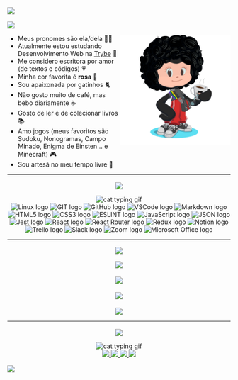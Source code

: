 <!-- CABEÇALHO -->

<img
  align="center"
  src="https://capsule-render.vercel.app/api?type=waving&color=0:ff6e96,100:ffc0cb&height=200&section=header"
/>

<!-- SOBRE MIM -->

<div>
  
  <img
    align="center"
    src="https://capsule-render.vercel.app/api?type=transparent&color=0:ff6e96,100:ffc0cb&height=40&section=header&text=Oi%2C%20eu%20sou%20a%20Mariana%21%20%F0%9F%91%8B&fontSize=30&fontColor=ffc0cb"
  />
 
  <img
    src="./octocat-icon.png"
    alt="Octocat Avatar"
    align="right"
    width="250"
  />

  - Meus pronomes são ela/dela 👩‍💻
  - Atualmente estou estudando Desenvolvimento Web na [Trybe](https://www.betrybe.com/) 🚀
  - Me considero escritora por amor (de textos e códigos) 💗
  - Minha cor favorita é <strong>rosa</strong> 🧠
  - Sou apaixonada por gatinhos 🐈
  - Não gosto muito de café, mas bebo diariamente ☕ 
  - Gosto de ler e de colecionar livros 📚
  - Amo jogos (meus favoritos são Sudoku, Nonogramas, Campo Minado, Enigma de Einsten... e Minecraft) 🎮
  - Sou artesã no meu tempo livre 🧶
 
</div>

<hr>

<!-- TECNOLOGIAS -->

<div align="center">

  <img
      align="center"
      src="https://capsule-render.vercel.app/api?type=transparent&color=0:ff6e96,100:ffc0cb&height=40&section=header&text=Tecnologias%20e%20ferramentas%20que%20estou%20aprendendo&fontSize=30&fontColor=ffc0cb"
   />

  <img
    src="http://38.media.tumblr.com/1533c2ae6c8552abf0ed57f51270dcf6/tumblr_n7uio3XBt11tfoqqlo1_500.gif"
    alt="cat typing gif"
  />
  <br>
  <img
    src="https://img.shields.io/badge/Linux-ff6e96?style=for-the-badge&logo=linux&logoColor=white"
    alt="Linux logo"
  />
  <img
    src="https://img.shields.io/badge/GIT-ff6e96?style=for-the-badge&logo=git&logoColor=white"
    alt="GIT logo"
  />
  <img
    src="https://img.shields.io/badge/GitHub-ff6e96?style=for-the-badge&logo=github&logoColor=white"
    alt="GitHub logo"
  />
  <img
    src="https://img.shields.io/badge/VSCode-ff6e96?style=for-the-badge&logo=visual%20studio%20code&logoColor=white"
    alt="VSCode logo"
  />
  <img
    src="https://img.shields.io/badge/Markdown-ff6e96?style=for-the-badge&logo=markdown&logoColor=white"
    alt="Markdown logo"
  />
  <img
    src="https://img.shields.io/badge/HTML5-ff6e96?style=for-the-badge&logo=html5&logoColor=white"
    alt="HTML5 logo"
  />
  <img
    src="https://img.shields.io/badge/CSS3-ff6e96?style=for-the-badge&logo=css3&logoColor=white"
    alt="CSS3 logo"
  />
  <img
    src="https://img.shields.io/badge/eslint-ff6e96?style=for-the-badge&logo=eslint&logoColor=white"
    alt="ESLINT logo"
  />
  <img
    src="https://img.shields.io/badge/JavaScript-ff6e96?style=for-the-badge&logo=javascript&logoColor=white"
    alt="JavaScript logo"
  />
  <img
    src="https://img.shields.io/badge/json-ff6e96?style=for-the-badge&logo=json&logoColor=white"
    alt="JSON logo"
  />
  <img
    src="https://img.shields.io/badge/Jest-ff6e96?style=for-the-badge&logo=jest&logoColor=white"
    alt="Jest logo"
  />
  <img
    src="https://img.shields.io/badge/React-ff6e96?style=for-the-badge&logo=react&logoColor=white"
    alt="React logo"
  />
  <img
    src="https://img.shields.io/badge/React_Router-ff6e96?style=for-the-badge&logo=react-router&logoColor=white"
    alt="React Router logo"
  />
  <img
    src="https://img.shields.io/badge/Redux-ff6e96?style=for-the-badge&logo=redux&logoColor=white"
    alt="Redux logo"
  />
  <img
    src="https://img.shields.io/badge/Notion-ff6e96?style=for-the-badge&logo=notion&logoColor=white"
    alt="Notion logo"
  />
  <img
    src="https://img.shields.io/badge/Trello-ff6e96?style=for-the-badge&logo=trello&logoColor=white"
    alt="Trello logo"
  />
  <img
    src="https://img.shields.io/badge/Slack-ff6e96?style=for-the-badge&logo=slack&logoColor=white"
    alt="Slack logo"
  />
  <img
    src="https://img.shields.io/badge/Zoom-ff6e96?style=for-the-badge&logo=zoom&logoColor=white"
    alt="Zoom logo"
  />
  <img
    src="https://img.shields.io/badge/Microsoft_Office-ff6e96?style=for-the-badge&logo=microsoft-office&logoColor=white"
    alt="Microsoft Office logo"
  />

</div>

<hr>

<!-- ESTATÍSTICAS -->

<div align="center">

  <img
    align="center"
    src="https://capsule-render.vercel.app/api?type=transparent&color=0:ff6e96,100:ffc0cb&height=40&section=header&text=Minhas%20estat%C3%ADsticas%20aqui%20no%20GitHub&fontSize=30&fontColor=ffc0cb"
  />

  <a href="https://github.com/marianaapereira/">
    <img width="500px" align="center" src="https://github-readme-streak-stats.herokuapp.com/?user=marianaapereira&theme=dracula"/>
  </a>
  <br>
  <br>
  <a href="https://github.com/marianaapereira/">
    <img width="500px" align="center" src="https://github-readme-stats.vercel.app/api?username=marianaapereira&count_private=true&show_icons=true&theme=dracula"/>
  </a>
  <br>
  <br>
  <a href="https://github.com/marianaapereira/">
    <img width="500px" align="center" src="https://github-readme-stats.vercel.app/api/top-langs/?username=marianaapereira&layout=compact&count_private=true&show_icons=true&theme=dracula"/>
  </a>
  <br>
  <br>
  <a href="https://github.com/marianaapereira/marianaapereira">
    <img width="500px" align="center" src="https://github-readme-stats.vercel.app/api/pin/?username=marianaapereira&repo=marianaapereira&theme=dracula"/>
  </a>

</div>

<hr>

<!-- CONTATOS -->

<div align="center">

  <img
    align="center"
    src="https://capsule-render.vercel.app/api?type=transparent&color=0:ff6e96,100:ffc0cb&height=40&section=header&text=Onde%20voc%C3%AA%20pode%20me%20encontrar&fontSize=30&fontColor=ffc0cb"
  />

  <img
    src="https://media.tenor.com/X1MxQbJSRHYAAAAC/pusheen-cat.gif"
    alt="cat typing gif"
  />
  <br>
  <a href = "https://marianaapereira.github.io/">
    <img src="https://img.shields.io/badge/Portfolio-ff6e96?style=for-the-badge&logo=GitHub-Sponsors&logoColor=white" target="_blank">
  </a>
  <a href="https://www.linkedin.com/in/mariana-aparecida-pereira/" target="_blank">
    <img src="https://img.shields.io/badge/-LinkedIn-ff6e96?style=for-the-badge&logo=linkedin&logoColor=white" target="_blank">
  </a>
  <a href = "mailto:marianapereira.s@live.com">
    <img src="https://img.shields.io/badge/Gmail-ff6e96?style=for-the-badge&logo=gmail&logoColor=white" target="_blank">
  </a>
  <a href = "https://open.spotify.com/user/12153763275?si=24cbd48668df4d49">
    <img src="https://img.shields.io/badge/Spotify-ff6e96?&style=for-the-badge&logo=spotify&logoColor=white" target="_blank">
  </a>

</div>

<!-- RODAPÉ -->

<img
  align="center"
  src="https://capsule-render.vercel.app/api?type=waving&color=0:ff6e96,100:ffc0cb&height=150&section=footer&reversal=true"
/>
